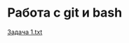 # Работа с git и bash

[Задача 1.txt](https://github.com/user-attachments/files/17421192/bash1.txt)
